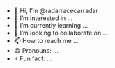 - 👋 Hi, I’m @radarracecarradar
- 👀 I’m interested in ...
- 🌱 I’m currently learning ...
- 💞️ I’m looking to collaborate on ...
- 📫 How to reach me ...
- 😄 Pronouns: ...
- ⚡ Fun fact: ...

<!---
radarracecarradar/radarracecarradar is a ✨ special ✨ repository because its `README.md` (this file) appears on your GitHub profile.
You can click the Preview link to take a look at your changes.
--->
